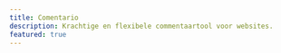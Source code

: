 ```yaml
---
title: Comentario
description: Krachtige en flexibele commentaartool voor websites.
featured: true
---
```

